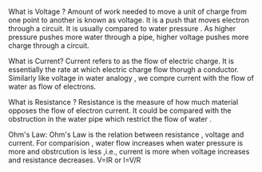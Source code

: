 What is Voltage ?
Amount of work needed to move a unit of charge from one point to another is known as voltage.
It is a push that moves electron through a circuit.
It is usually compared to water pressure . As higher pressure pushes more water through a pipe, higher voltage pushes more charge through a circuit.

What is Current?
Current refers to as the flow of electric charge. It is essentially the rate at which electric charge flow thorugh a conductor.
Similarly like voltage in water analogy , we compre current with the flow of water as flow of electrons.

What is Resistance ?
Resistance is the measure of how much material opposes the flow of electron current.
It could be compared with the obstruction in the water pipe which restrict the flow of water .

Ohm's Law:
Ohm's Law is the relation between resistance , voltage and current.
For comparision , water flow increases when water pressure is more and obstrcution is less ,i.e., current is more when voltage increases and resistance decreases.
V=IR or I=V/R